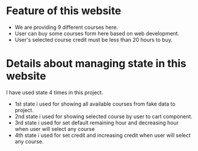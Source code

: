 # Feature of this website
- We are providing 9 different courses here.
- User can buy some courses form here based on web development. 
- User's selected course credit must be less than 20 hours to buy.

# Details about managing state in this website

 I have used state 4 times in this project. 
- 1st state i used for showing all available courses from fake data to project.
- 2nd state i used for showing selected course by user to cart component.
- 3rd state i used for set default remaining hour and decreasing hour when user will select any course
- 4th state i used for set credit and increasing credit when user will select any course.
